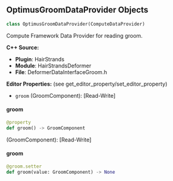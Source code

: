 ## OptimusGroomDataProvider Objects

```python
class OptimusGroomDataProvider(ComputeDataProvider)
```

Compute Framework Data Provider for reading groom.

**C++ Source:**

- **Plugin**: HairStrands
- **Module**: HairStrandsDeformer
- **File**: DeformerDataInterfaceGroom.h

**Editor Properties:** (see get_editor_property/set_editor_property)

- ``groom`` (GroomComponent):  [Read-Write]

<a id="unreal.OptimusGroomDataProvider.groom"></a>

#### groom

```python
@property
def groom() -> GroomComponent
```

(GroomComponent):  [Read-Write]

<a id="unreal.OptimusGroomDataProvider.groom"></a>

#### groom

```python
@groom.setter
def groom(value: GroomComponent) -> None
```

<a id="unreal.OptimusGroomExecDataProvider"></a>